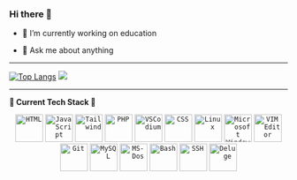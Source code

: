 ### Hi there 👋

- 🔭 I’m currently working on education
<!-- - 🌱 I’m currently learning  -->
<!-- - 👯 I’m looking to collaborate on ... -->
<!-- - 🤔 I’m looking for help with ... -->
- 💬 Ask me about anything
<!-- - 📫 How to reach me: ... -->
<!-- - ⚡ Fun fact: ... -->

---

[![Top Langs](https://github-readme-stats.vercel.app/api/top-langs/?username=ToniCalfim&theme=cobalt&hide_title=true&langs_count=6&show_icons=true)](https://github.com/ToniCalfim/github-readme-stats) <!-- [![My Stats](https://github-readme-stats.vercel.app/api?username=ToniCalfim&show_icons=true&theme=radical&hide_title=true&show_icons=true)](https://github.com/ToniCalfim/github-readme-stats) --> ![](https://komarev.com/ghpvc/?username=ToniCalfim&color=ff69b4&style=for-the-badge&label=PROFILE+VIEWS)

<!-- https://eddiehubcommunity.github.io/awesome-github-profiles/profiles -->

---

**🚀 Current Tech Stack 🚀**
<div align= "center" >

  <!-- SVG images from https://devicon.dev/ -->
  
  <code><img title="HTML" height="50" width="50" src="https://cdn.jsdelivr.net/gh/devicons/devicon/icons/html5/html5-plain-wordmark.svg"></code>
  <code><img title="JavaScript" height="50" width="50" src="https://cdn.jsdelivr.net/gh/devicons/devicon/icons/javascript/javascript-original.svg"></code>
  <code><img title="Tailwind" height="50" swidth="50" rc="https://cdn.jsdelivr.net/gh/devicons/devicon/icons/tailwindcss/tailwindcss-original-wordmark.svg"></code>
  <code><img title="PHP" height="50" width="50" src="https://cdn.jsdelivr.net/gh/devicons/devicon/icons/php/php-original.svg"></code>
  <code><img title="VSCodium" height="50" width="50" src="https://cdn.jsdelivr.net/gh/devicons/devicon/icons/vscode/vscode-original-wordmark.svg"></code>
  <code><img title="CSS" height="50" width="50" src="https://cdn.jsdelivr.net/gh/devicons/devicon/icons/css3/css3-original.svg"></code>
  <code><img title="Linux" height="50" width="50" src="https://cdn.jsdelivr.net/gh/devicons/devicon/icons/linux/linux-original.svg"></code>
  <code><img title="Microsoft Windows" height="50" width="50" src="https://cdn.jsdelivr.net/gh/devicons/devicon/icons/msdos/msdos-original.svg"></code>
  <code><img title="VIM Editor" height="50" width="50" src="https://cdn.jsdelivr.net/gh/devicons/devicon/icons/vim/vim-original.svg"></code>  
  <code><img title="Git" height="50" width="50" src="https://cdn.jsdelivr.net/gh/devicons/devicon/icons/git/git-original.svg"></code>
  <code><img title="MySQL" height="50" width="50" src="https://cdn.jsdelivr.net/gh/devicons/devicon/icons/mysql/mysql-original.svg"></code>
  <code><img title="MS-Dos" height="50" width="50" src="https://cdn.jsdelivr.net/gh/devicons/devicon/icons/msdos/msdos-original.svg"></code>
  <code><img title="Bash" height="50" width="50" src="https://cdn.jsdelivr.net/gh/devicons/devicon/icons/bash/bash-original.svg"></code>
  <code><img title="SSH" height="50" width="50" src="https://cdn.jsdelivr.net/gh/devicons/devicon/icons/ssh/ssh-original-wordmark.svg"></code>
  <code><img title="Deluge" height="50" width="50" src="https://cdn.jsdelivr.net/gh/devicons/devicon/icons/ssh/ssh-original-wordmark.svg](https://www.google.com/url?sa=i&url=https%3A%2F%2Fhelp.zoho.com%2Fportal%2Fen%2Fcommunity%2Fzoho-deluge&psig=AOvVaw1dyCmaAHZ5mCwZg9ttYgvg&ust=1703474560649000&source=images&cd=vfe&opi=89978449&ved=0CBIQjRxqFwoTCJDx07aPp4MDFQAAAAAdAAAAABAD)https://www.google.com/url?sa=i&url=https%3A%2F%2Fhelp.zoho.com%2Fportal%2Fen%2Fcommunity%2Fzoho-deluge&psig=AOvVaw1dyCmaAHZ5mCwZg9ttYgvg&ust=1703474560649000&source=images&cd=vfe&opi=89978449&ved=0CBIQjRxqFwoTCJDx07aPp4MDFQAAAAAdAAAAABAD"></code>
  
    
  <!-- <code><img title="" height="50" width="50" src=""></code> -->
    
</div>
